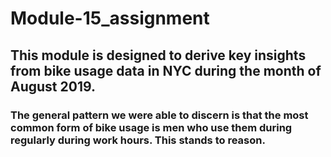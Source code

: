 # Module-15_assignment
## This module is designed to derive key insights from bike usage data in NYC during the month of August 2019. 
### The general pattern we were able to discern is that the most common form of bike usage is men who use them during regularly during work hours. This stands to reason.
